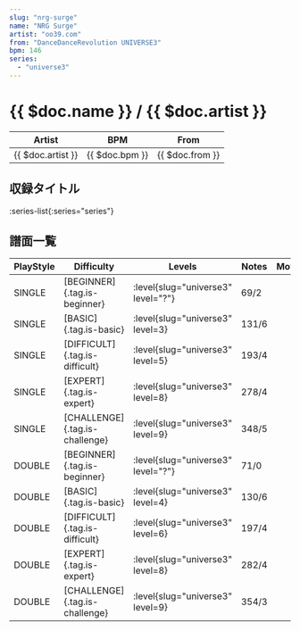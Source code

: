 ```yaml
---
slug: "nrg-surge"
name: "NRG Surge"
artist: "oo39.com"
from: "DanceDanceRevolution UNIVERSE3"
bpm: 146
series:
  - "universe3"
---
```


# {{ $doc.name }} / {{ $doc.artist }}

|Artist|BPM|From|
|------|---|----|
|{{ $doc.artist }}|{{ $doc.bpm }}|{{ $doc.from }}|

## 収録タイトル

:series-list{:series="series"}

## 譜面一覧

|PlayStyle|Difficulty|Levels|Notes|Movie|
|---------|----------|------|-----|-----|
|SINGLE|[BEGINNER]{.tag.is-beginner}|<div class="field is-grouped is-grouped-multiline"> :level{slug="universe3" level="?"}</div>|69/2||
|SINGLE|[BASIC]{.tag.is-basic}|<div class="field is-grouped is-grouped-multiline"> :level{slug="universe3" level=3}</div>|131/6||
|SINGLE|[DIFFICULT]{.tag.is-difficult}|<div class="field is-grouped is-grouped-multiline"> :level{slug="universe3" level=5}</div>|193/4||
|SINGLE|[EXPERT]{.tag.is-expert}|<div class="field is-grouped is-grouped-multiline"> :level{slug="universe3" level=8}</div>|278/4||
|SINGLE|[CHALLENGE]{.tag.is-challenge}|<div class="field is-grouped is-grouped-multiline"> :level{slug="universe3" level=9}</div>|348/5||
|DOUBLE|[BEGINNER]{.tag.is-beginner}|<div class="field is-grouped is-grouped-multiline"> :level{slug="universe3" level="?"}</div>|71/0||
|DOUBLE|[BASIC]{.tag.is-basic}|<div class="field is-grouped is-grouped-multiline"> :level{slug="universe3" level=4}</div>|130/6||
|DOUBLE|[DIFFICULT]{.tag.is-difficult}|<div class="field is-grouped is-grouped-multiline"> :level{slug="universe3" level=6}</div>|197/4||
|DOUBLE|[EXPERT]{.tag.is-expert}|<div class="field is-grouped is-grouped-multiline"> :level{slug="universe3" level=8}</div>|282/4||
|DOUBLE|[CHALLENGE]{.tag.is-challenge}|<div class="field is-grouped is-grouped-multiline"> :level{slug="universe3" level=9}</div>|354/3||
